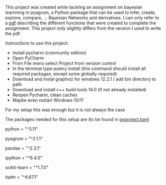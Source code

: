 This project was created while tackling an assignment on bayesian learnning in pyagrum, a Python package that can be used to infer, create, explore, compare, ... Bayesian Networks and derivatives.
I can only refer to a [pdf](https://github.com/wilfred11/agr_opdracht2/blob/master/opdracht2-brml-wvc.pdf) describing the different functions that were created to complete the assignment. This project only slightly differs from the version I used to write the pdf.

Instructions to use this project:
- Install pycharm (community edition)
- Open PyCharm
- From File menu select Project from version control
- In the terminal type poetry install (this command should install all required packages, except some globally required)
- Download and instal  graphviz for windows 12.2.1 / add  bin directory to path
- Download and install c++ build tools  14.0 (if not already installed)
- Reopen Pycharm, clean caches 
- Maybe even restart Windows 10/11

For my setup this was enough but it is not always the case

The packages needed for this setup are (to be found in [pyproject.toml](https://github.com/wilfred11/agr_opdracht2/blob/master/pyproject.toml)

python = "^3.11"

pyagrum = "^2.1.1"

pandas = "^2.3.1"

ipython = "^9.4.0"

scikit-learn = "^1.7.0"

tqdm = "^4.67.1"

